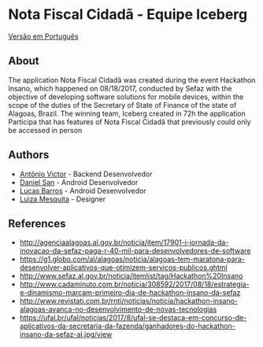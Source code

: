 # Nota Fiscal Cidadã - Equipe Iceberg

[Versão em Português](https://github.com/hackaton-insano-sefazal-nfc/android/blob/master/README_pt-BR.md)

## About

The application  Nota Fiscal Cidadã was created during the event Hackathon Insano, which  happened on 08/18/2017, conducted by Sefaz with the objective of  developing software solutions for mobile devices, within the scope of  the duties of the Secretary of State of Finance of the state of Alagoas, Brazil. The winning team, Iceberg created in 72h the application Participa that has features of Nota Fiscal Cidadã that previously could only be accessed in  person

## Authors

* [Antônio Victor](https://www.linkedin.com/in/victor-ferreira-2a7885132) - Backend Desenvolvedor
* [Daniel San](http://www.danielsan.com.br) - Android Desenvolvedor
* [Lucas Barros](https://www.linkedin.com/in/lucasmbarros) - Android Desenvolvedor
* [Luiza Mesquita](https://www.linkedin.com/in/luiza-mesquita-2638b0122) - Designer

## References

* http://agenciaalagoas.al.gov.br/noticia/item/17901-i-jornada-da-inovacao-da-sefaz-paga-r-40-mil-para-desenvolvedores-de-software
* https://g1.globo.com/al/alagoas/noticia/alagoas-tem-maratona-para-desenvolver-aplicativos-que-otimizem-servicos-publicos.ghtml
* http://www.sefaz.al.gov.br/noticia/itemlist/tag/Hackathon%20Insano
* http://www.cadaminuto.com.br/noticia/308592/2017/08/18/estrategia-e-dinamismo-marcam-primeiro-dia-de-hackathon-insano-da-sefaz
* http://www.revistati.com.br/rnti/noticias/noticia/hackathon-insano-alagoas-avanca-no-desenvolvimento-de-novas-tecnologias
* https://ufal.br/ufal/noticias/2017/8/ufal-se-destaca-em-concurso-de-aplicativos-da-secretaria-da-fazenda/ganhadores-do-hackathon-insano-da-sefaz-al.jpg/view